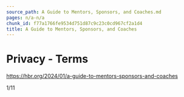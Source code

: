 ```yaml
---
source_path: A Guide to Mentors, Sponsors, and Coaches.md
pages: n/a-n/a
chunk_id: f77a1766fe9534d751d87c9c23c0cd967cf2a1d4
title: A Guide to Mentors, Sponsors, and Coaches
---
```

# Privacy - Terms

https://hbr.org/2024/01/a-guide-to-mentors-sponsors-and-coaches

1/11
